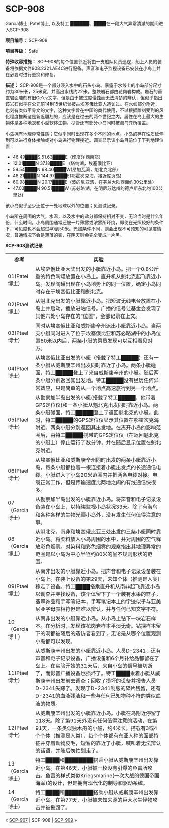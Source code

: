 # SCP-908
                        




Garcia博士, Patel博士, 以及特工 ██████、████在一段大气异常清澈的期间进入SCP-908



**项目编号：** SCP-908

**项目等级：** Safe

**特殊收容措施：** SCP-908的每个位置邻近将由一支船队负责巡逻，船上人员的装备将依据文件908.2321.AE4C进行配备。声音和电子监视设备已安装在小岛上并在必要时进行更换和修复。

**描述：** SCP-908是一个部分浸入水中的石头小岛。暴露于水线上的小岛部分尺寸约为30米长，25米宽，并高出水线约22米。整块岩石都由花岗岩构成。岩石的垂直岩面雕刻有旧Ge'ez文字，但是由于被过度侵蚀而无法清楚的辨认，但似乎指出该岩石似乎在公元前14到15世纪曾被古埃塞俄比亚人造访过。在水线部分附近，也刻有类似甲骨文的文字，这种文字曾在中国的商代使用，不过根据雕刻受到的风化程度推断这是新近雕刻的，应该是在过去的两个世纪之内。居住在岛上最大的生物体是各种地衣和小型软体生物，尽管还有部分小岛同时被海鸟粪所覆盖。

小岛拥有地理异常性质；它似乎同时出现在多个不同的地点。小岛的存在性质延伸到可以进行身体接触或对小岛进行物理接近。调查显示该小岛目前位于下列地理位置：

- 46.49████S 51.63████E（印度洋西南部）
- 12.01████N 37.18████E （塔纳湖，埃塞俄比亚）
- 59.54████N 68.40████W(昂加瓦湾，魁北克北部)
- 48.21████N 144.97████E(鄂霍次克海，接近库页岛)
- 60.98████N 20.17████E（波的尼亚湾，在芬兰大陆西面约30公里处）
- 47.03████N 90.51████W (苏必略湖，在明尼苏达州的德卢斯东北约100公里处)

该小岛似乎至少还位于一处地球以外的位置；见测试记录。

小岛所在周围的大气，水温，以及水中的盐分都保持相对不变，无论当时是什么年份，什么时间。小岛周围通常还被一片薄雾或浓雾所环绕，即使在光照较好的条件下，可见度也不会超过40到50米。光照条件不同，则会出现不可预知的可见度情况，普通情况下会是薄薄的雾，在阴天则会完全变成一片黑。

**SCP-908测试记录** 

<table class='wiki-content-table'>
 <tr>
  <th colspan='1' rowspan='1'>&#21442;&#32771;</th>
  <th colspan='1' rowspan='1'>&#23454;&#39564;</th>
 </tr>
 <tr>
  <td colspan='1' rowspan='1'>01(Patel&#21338;&#22763;)</td>
  <td colspan='1' rowspan='1'>&#20174;&#22467;&#33832;&#20420;&#27604;&#20122;&#22823;&#38470;&#20986;&#21457;&#30340;&#23567;&#33351;&#38752;&#36817;&#23567;&#23707;&#12290;&#25226;&#19968;&#20010;0.8&#20844;&#26020;&#37325;&#30340;&#29305;&#33394;&#38518;&#32592;&#25918;&#32622;&#22312;&#23567;&#23707;&#19978;&#12290;&#30452;&#21319;&#26426;&#20174;&#39745;&#21271;&#20811;&#36215;&#39134;&#38752;&#36817;&#23567;&#23707;&#12290;&#21457;&#29616;&#38518;&#32592;&#20986;&#29616;&#22312;&#23567;&#23707;&#22320;&#21183;&#19978;&#30340;&#21516;&#19968;&#20301;&#32622;&#65292;&#30830;&#23450;&#23567;&#23707;&#21516;&#26102;&#23384;&#22312;&#20110;&#22467;&#22622;&#20420;&#27604;&#20122;&#21644;&#39745;&#21271;&#20811;&#12290;</td>
 </tr>
 <tr>
  <td colspan='1' rowspan='1'>02(Ptael&#21338;&#22763;)</td>
  <td colspan='1' rowspan='1'>&#20174;&#39745;&#21271;&#20811;&#20986;&#21457;&#30340;&#23567;&#33351;&#38752;&#36817;&#23567;&#23707;&#12290;&#25226;&#30701;&#27874;&#26080;&#32447;&#30005;&#21488;&#25918;&#32622;&#22312;&#23567;&#23707;&#19978;&#24182;&#21551;&#21160;&#65292;&#25773;&#25918;&#36827;&#31449;&#20449;&#21495;&#12290;&#24191;&#25773;&#30340;&#20449;&#21495;&#35753;&#22522;&#37329;&#20250;&#21457;&#29616;&#20102;&#20854;&#20182;&#20845;&#22788;&#23567;&#23707;&#23384;&#22312;&#30340;&#8220;&#20301;&#32622;&#8221;&#65292;&#20840;&#37096;&#35760;&#24405;&#22312;&#19978;&#25991;&#12290;</td>
 </tr>
 <tr>
  <td colspan='1' rowspan='1'>03(Ptael&#21338;&#22763;)</td>
  <td colspan='1' rowspan='1'>&#21516;&#26102;&#20174;&#22467;&#22622;&#20420;&#27604;&#20122;&#21644;&#23041;&#26031;&#24247;&#36763;&#24030;&#27966;&#20986;&#23567;&#33351;&#38752;&#36817;&#23567;&#23707;&#12290;&#24403;&#20004;&#25903;&#23567;&#33351;&#21516;&#26102;&#36827;&#20837;&#20102;&#20301;&#20110;&#22467;&#22622;&#20420;&#27604;&#20122;&#21644;&#33487;&#24517;&#30053;&#28246;&#20013;&#30340;&#23567;&#23707;&#20301;&#32622;60&#31859;&#20197;&#20869;&#21518;&#65292;&#20004;&#26465;&#23567;&#33351;&#30340;&#20056;&#21592;&#21457;&#29616;&#21487;&#20197;&#20114;&#30456;&#30475;&#35265;&#23545;&#26041;&#12290;</td>
 </tr>
 <tr>
  <td colspan='1' rowspan='1'>04(Ptael&#21338;&#22763;)</td>
  <td colspan='1' rowspan='1'>&#20174;&#22467;&#22622;&#20420;&#27604;&#20122;&#20986;&#21457;&#30340;&#23567;&#33351;&#65288;&#25645;&#36733;&#20102;&#29305;&#24037;&#9608;&#9608;&#9608;&#9608;&#9608;&#65289;&#36824;&#26377;&#19968;&#26465;&#23567;&#33351;&#20174;&#23041;&#26031;&#24247;&#36763;&#24030;&#20986;&#21457;&#21516;&#26102;&#38752;&#36817;&#20102;&#23567;&#23707;&#12290;&#20004;&#26465;&#23567;&#33351;&#30896;&#38754;&#65292;&#29305;&#24037;&#9608;&#9608;&#9608;&#9608;&#9608;&#30331;&#19978;&#20102;&#26469;&#33258;&#23041;&#26031;&#24247;&#36763;&#24030;&#30340;&#23567;&#33351;&#12290;&#38543;&#21518;&#20004;&#26465;&#23567;&#33351;&#20998;&#21035;&#36820;&#22238;&#20854;&#20986;&#21457;&#22320;&#12290;&#29305;&#24037;&#9608;&#9608;&#9608;&#9608;&#9608;&#27809;&#26377;&#32463;&#21382;&#20219;&#20309;&#24322;&#24120;&#25928;&#24212;&#65292;&#21482;&#26159;&#31616;&#21333;&#30340;&#20174;&#19968;&#20010;&#22320;&#28857;&#39640;&#36895;&#26053;&#34892;&#21040;&#21478;&#19968;&#20010;&#22320;&#28857;&#12290;</td>
 </tr>
 <tr>
  <td colspan='1' rowspan='1'>05(Ptael&#21338;&#22763;)</td>
  <td colspan='1' rowspan='1'>&#20174;&#21208;&#23519;&#21152;&#21322;&#23707;&#20986;&#21457;&#30340;&#23567;&#33351;(&#25645;&#36733;&#20102;&#29305;&#24037;&#9608;&#9608;&#9608;&#9608;&#9608;&#65292;&#20182;&#24102;&#30528;GPS&#23450;&#20301;&#20202;)&#21644;&#19968;&#26465;&#23567;&#33351;&#20174;&#39745;&#21271;&#20811;&#20986;&#21457;&#21516;&#26102;&#38752;&#36817;&#23567;&#23707;&#12290;&#20004;&#26465;&#23567;&#33351;&#30896;&#38754;&#65292;&#29305;&#24037;&#9608;&#9608;&#9608;&#9608;&#9608;&#30331;&#19978;&#20102;&#36820;&#22238;&#39745;&#21271;&#20811;&#30340;&#23567;&#33351;&#12290;&#27492;&#26102;&#65292;&#29305;&#24037;&#9608;&#9608;&#9608;&#9608;&#9608;&#30340;GPS&#23450;&#20301;&#20202;&#26174;&#31034;&#20854;&#20301;&#32622;&#22312;&#37122;&#38669;&#27425;&#20811;&#28023;&#38468;&#36817;&#12290;&#20004;&#26465;&#23567;&#33351;&#20998;&#21035;&#36820;&#22238;&#20854;&#20986;&#21457;&#22320;&#12290;&#22312;&#31163;&#24320;&#23567;&#23707;&#30340;&#24433;&#21709;&#33539;&#22260;&#21518;&#65292;&#30001;&#29305;&#24037;&#9608;&#9608;&#9608;&#9608;&#9608;&#25658;&#24102;&#30340;GPS&#23450;&#20301;&#20202;&#65288;&#22312;&#36820;&#22238;&#39745;&#21271;&#20811;&#30340;&#23567;&#33351;&#19978;&#65289;&#20572;&#27490;&#36816;&#34892;&#20102;&#25968;&#20998;&#38047;&#65292;&#24182;&#22312;&#38543;&#21518;&#26174;&#31034;&#20301;&#32622;&#22312;&#39745;&#21271;&#20811;&#38468;&#36817;&#12290;</td>
 </tr>
 <tr>
  <td colspan='1' rowspan='1'>06(Ptael&#21338;&#22763;)</td>
  <td colspan='1' rowspan='1'>&#20174;&#22467;&#22622;&#20420;&#27604;&#20122;&#21644;&#23041;&#26031;&#24247;&#36763;&#24030;&#21516;&#26102;&#20986;&#21457;&#30340;&#20004;&#26465;&#23567;&#33351;&#38752;&#36817;&#23567;&#23707;&#65292;&#27599;&#26465;&#23567;&#33351;&#37117;&#25289;&#30528;&#19968;&#26681;&#36830;&#25509;&#30528;&#23567;&#33351;&#20986;&#21457;&#28857;&#30340;&#38271;&#36884;&#36890;&#20449;&#30005;&#32518;&#12290;&#23567;&#33351;&#36827;&#20837;&#20102;&#23567;&#23707;20&#31859;&#33539;&#22260;&#20869;&#24182;&#25226;&#20004;&#26465;&#30005;&#32518;&#23545;&#25509;&#12290;&#30005;&#32518;&#27491;&#24120;&#24037;&#20316;&#65292;&#20294;&#26159;&#20256;&#36755;&#36895;&#24230;&#27604;&#20004;&#22320;&#20043;&#38388;&#30340;&#26377;&#32447;&#36890;&#20449;&#24555;&#24456;&#22810;&#12290;</td>
 </tr>
 <tr>
  <td colspan='1' rowspan='1'>07&#65288;Garcia&#21338;&#22763;&#65289;</td>
  <td colspan='1' rowspan='1'>&#20174;&#21208;&#23519;&#21152;&#21322;&#23707;&#20986;&#21457;&#30340;&#23567;&#33351;&#38752;&#36817;&#23567;&#23707;&#12290;&#23558;&#22768;&#38899;&#21644;&#30005;&#23376;&#35760;&#24405;&#35774;&#22791;&#35013;&#22312;&#23567;&#23707;&#19978;&#65292;&#20197;&#25345;&#32493;&#30417;&#35270;&#23567;&#23707;&#29366;&#20917;33&#22825;&#12290;&#38500;&#20102;&#26377;&#28023;&#40479;&#21644;&#21508;&#31181;&#21508;&#26679;&#30340;&#29983;&#29289;&#20809;&#39038;&#23567;&#23707;&#22806;&#65292;&#27809;&#26377;&#21457;&#29983;&#20219;&#20309;&#20540;&#24471;&#27880;&#24847;&#30340;&#20107;&#12290;</td>
 </tr>
 <tr>
  <td colspan='1' rowspan='1'>08&#65288;Garcia&#21338;&#22763;&#65289;</td>
  <td colspan='1' rowspan='1'>&#20174;&#39745;&#21271;&#20811;&#65292;&#21335;&#38750;&#21644;&#22467;&#22622;&#20420;&#27604;&#20122;&#19977;&#22788;&#20986;&#21457;&#30340;&#19977;&#26465;&#23567;&#33351;&#21516;&#26102;&#38752;&#36817;&#23567;&#23707;&#12290;&#23558;&#26579;&#26009;&#25918;&#20837;&#23567;&#23707;&#21608;&#22260;&#30340;&#27700;&#20013;&#65292;&#24182;&#23545;&#21608;&#22260;&#30340;&#31354;&#27668;&#37322;&#25918;&#24425;&#33394;&#28895;&#38654;&#12290;&#23545;&#26579;&#26009;&#21644;&#24425;&#33394;&#28895;&#38654;&#30340;&#35266;&#23519;&#25351;&#20986;&#20854;&#22320;&#29702;&#24322;&#24120;&#30340;&#33539;&#22260;&#26159;&#20197;&#23567;&#23707;&#20026;&#20013;&#24515;&#21322;&#24452;&#32422;80&#31859;&#30340;&#21576;&#19981;&#35268;&#21017;&#24418;&#29366;&#30340;&#33539;&#22260;&#12290;</td>
 </tr>
 <tr>
  <td colspan='1' rowspan='1'>09(Ptael&#21338;&#22763;)</td>
  <td colspan='1' rowspan='1'>&#20174;&#21335;&#38750;&#20986;&#21457;&#30340;&#23567;&#33351;&#38752;&#36817;&#23567;&#23707;&#12290;&#25226;&#22768;&#38899;&#21644;&#30005;&#23376;&#35760;&#24405;&#35774;&#22791;&#35013;&#22312;&#23567;&#23707;&#19978;&#12290;&#22312;&#35013;&#19978;&#35774;&#22791;&#30340;&#31532;29&#22825;&#65292;&#26410;&#30693;&#20010;&#20307;&#65288;&#25512;&#27979;&#26159;&#20154;&#31867;&#65289;&#31227;&#36208;&#20102;&#35774;&#22791;&#12290;&#29305;&#24037;&#9608;&#9608;&#9608;&#9608;&#25645;&#20056;&#30452;&#21319;&#26426;&#20174;&#21335;&#38750;&#36215;&#39134;&#38752;&#36817;&#23567;&#23707;&#20197;&#35843;&#26597;&#24182;&#23547;&#25214;&#35774;&#22791;&#65292;&#35813;&#20010;&#20307;&#30041;&#19979;&#20102;&#19968;&#20010;&#35013;&#26377;&#27700;&#26524;&#30340;&#31726;&#23376;&#65292;&#32737;&#32736;&#39280;&#21697;&#21644;&#25163;&#20889;&#31508;&#35760;&#26412;&#65292;&#25163;&#20889;&#31508;&#35760;&#26412;&#19978;&#30340;&#23383;&#36857;&#20284;&#20046;&#19982;&#20122;&#32654;&#23612;&#20122;&#23383;&#27597;&#34920;&#30456;&#31526;&#20294;&#26159;&#38590;&#20197;&#36776;&#35748;&#65292;&#24182;&#19982;&#20219;&#20309;&#24050;&#30693;&#25991;&#23383;&#19981;&#31526;&#12290;</td>
 </tr>
 <tr>
  <td colspan='1' rowspan='1'>10&#65288;Garcia&#21338;&#22763;&#65289;</td>
  <td colspan='1' rowspan='1'>&#20174;&#21335;&#38750;&#20986;&#21457;&#30340;&#23567;&#33351;&#38752;&#36817;&#23567;&#23707;&#12290;&#20174;&#23567;&#23707;&#19978;&#38075;&#19979;&#19968;&#22359;&#23721;&#30707;&#26679;&#26412;&#12290;&#22312;&#20998;&#26512;&#26102;&#65292;&#21457;&#29616;&#35813;&#33457;&#23703;&#23721;&#26679;&#26412;&#24179;&#28129;&#26080;&#22855;&#12290;&#38075;&#25506;&#26679;&#26412;&#30041;&#19979;&#30340;&#27934;&#37117;&#34987;&#38543;&#21518;&#30340;&#36896;&#35775;&#32773;&#30475;&#21040;&#20102;&#65292;&#26080;&#35770;&#26159;&#20174;&#21738;&#20010;&#20301;&#32622;&#35266;&#27979;&#23567;&#23707;&#37117;&#21487;&#20197;&#21457;&#29616;&#12290;</td>
 </tr>
 <tr>
  <td colspan='1' rowspan='1'>11(Ptael&#21338;&#22763;)</td>
  <td colspan='1' rowspan='1'>&#20174;&#23041;&#26031;&#24247;&#36763;&#24030;&#20986;&#21457;&#30340;&#23567;&#33351;&#38752;&#36817;&#23567;&#23707;&#12290;&#20154;&#21592;D-2341&#65292;&#36824;&#26377;&#22768;&#38899;&#21644;&#30005;&#23376;&#35760;&#24405;&#35774;&#22791;&#65292;&#24191;&#25773;&#35774;&#22791;&#21644;6&#20010;&#26376;&#34917;&#32473;&#21697;&#37117;&#30041;&#22312;&#20102;&#23707;&#19978;&#12290;&#22312;&#23454;&#39564;&#24320;&#22987;&#30340;31&#22825;&#21518;&#65292;&#26469;&#33258;&#23567;&#23707;&#30340;&#20449;&#21495;&#34987;&#20999;&#26029;&#20102;&#65292;&#32780;&#24433;&#38899;&#24191;&#25773;&#35774;&#22791;&#20063;&#25439;&#22351;&#20102;&#12290;&#29305;&#24037;&#9608;&#9608;&#9608;&#9608;&#20056;&#30528;&#23567;&#33351;&#20174;&#23041;&#26031;&#24247;&#36763;&#24030;&#20986;&#21457;&#21069;&#21435;&#35843;&#26597;&#65307;&#22238;&#25910;&#20102;&#25439;&#22351;&#30340;&#35774;&#22791;&#24182;&#25253;&#21578;&#20154;&#21592;D-2341&#22833;&#36394;&#20102;&#12290;&#21457;&#29616;&#20102;D-2341&#21046;&#26381;&#30340;&#30862;&#29255;&#27531;&#30041;&#65292;&#36824;&#26377;D-2341&#30340;&#34880;&#28082;&#27531;&#28195;&#21644;&#19968;&#20123;&#19982;&#20219;&#20309;&#24050;&#30693;&#29289;&#31181;&#19981;&#31526;&#30340;&#31867;&#20284;&#34880;&#28082;&#30340;&#29289;&#36136;&#12290;</td>
 </tr>
 <tr>
  <td colspan='1' rowspan='1'>12(Ptael&#21338;&#22763;)</td>
  <td colspan='1' rowspan='1'>&#20174;&#23041;&#26031;&#24247;&#36763;&#24030;&#20986;&#21457;&#30340;&#23567;&#33351;&#38752;&#36817;&#23567;&#23707;&#12290;&#23567;&#33351;&#22312;&#23707;&#38468;&#36817;&#20572;&#30041;&#20102;118&#22825;&#12290;&#38500;&#20102;&#31532;91&#22825;&#22806;&#27809;&#26377;&#20219;&#20309;&#20540;&#24471;&#27880;&#24847;&#30340;&#27963;&#21160;&#65292;&#22312;&#31532;91&#22825;&#65292;&#19968;&#26465;&#31867;&#20284;&#29420;&#26408;&#33311;&#30340;&#23567;&#33337;&#65292;&#32422;4&#31859;&#38271;&#65292;&#25645;&#36733;&#26377;3&#25110;4&#20010;&#20010;&#20307;&#65288;&#25512;&#27979;&#26159;&#20154;&#31867;&#65289;&#65292;&#27599;&#20010;&#20010;&#20307;&#37117;&#26377;&#19996;&#20122;&#20154;&#31181;&#30340;&#38754;&#37096;&#29305;&#24449;&#24182;&#31359;&#30528;&#21160;&#29289;&#30382;&#27611;&#65292;&#30701;&#26242;&#30340;&#38752;&#36817;&#20102;&#23567;&#33351;&#65292;&#21898;&#21483;&#30528;&#26080;&#27861;&#36776;&#35748;&#30340;&#35805;&#35821;&#65292;&#24182;&#38543;&#21518;&#21254;&#24537;&#21010;&#36208;&#20102;&#12290;</td>
 </tr>
 <tr>
  <td colspan='1' rowspan='1'>13&#65288;Garcia&#21338;&#22763;&#65289;</td>
  <td colspan='1' rowspan='1'>&#29305;&#24037;&#9608;&#9608;&#9608;&#9608;&#21644;&#9608;&#9608;&#9608;&#9608;&#9608;&#9608;&#9608;&#9608;&#25645;&#20056;&#23567;&#33351;&#20174;&#23041;&#26031;&#24247;&#36763;&#24030;&#20986;&#21457;&#38752;&#36817;&#23567;&#23707;&#12290;&#22312;&#31532;46&#22825;&#65292;&#23567;&#33351;&#34987;&#19968;&#26522;&#27809;&#26377;&#24341;&#29190;&#30340;&#40060;&#38647;&#25152;&#25915;&#20987;&#12290;&#40060;&#38647;&#30340;&#26679;&#24335;&#31867;&#20284;Kriegsmarine(&#19968;&#27425;&#22823;&#25112;&#30340;&#24503;&#22269;&#24093;&#22269;&#28023;&#20891;)&#30340;&#35774;&#35745;&#65292;&#20294;&#26159;&#25317;&#26377;&#29616;&#20195;&#21270;&#30340;&#21046;&#23548;&#21644;&#39537;&#21160;&#31995;&#32479;&#12290;</td>
 </tr>
 <tr>
  <td colspan='1' rowspan='1'>14&#65288;Garcia&#21338;&#22763;&#65289;</td>
  <td colspan='1' rowspan='1'>&#29305;&#24037;&#9608;&#9608;&#9608;&#9608;&#21644;&#9608;&#9608;&#9608;&#9608;&#9608;&#9608;&#9608;&#9608;&#25645;&#20056;&#23567;&#33351;&#20174;&#23041;&#26031;&#24247;&#36763;&#24030;&#20986;&#21457;&#38752;&#36817;&#23567;&#23707;&#12290;&#22312;&#31532;77&#22825;&#65292;&#23567;&#33351;&#34987;&#26410;&#30693;&#26469;&#28304;&#30340;&#24040;&#22823;&#27700;&#29983;&#24618;&#29289;&#25915;&#20987;&#24182;&#34987;&#25703;&#27585;&#20102;&#12290;</td>
 </tr>
</table>


« [SCP-907](/scp-907) | SCP-908 | [SCP-909](/scp-909) »





                    